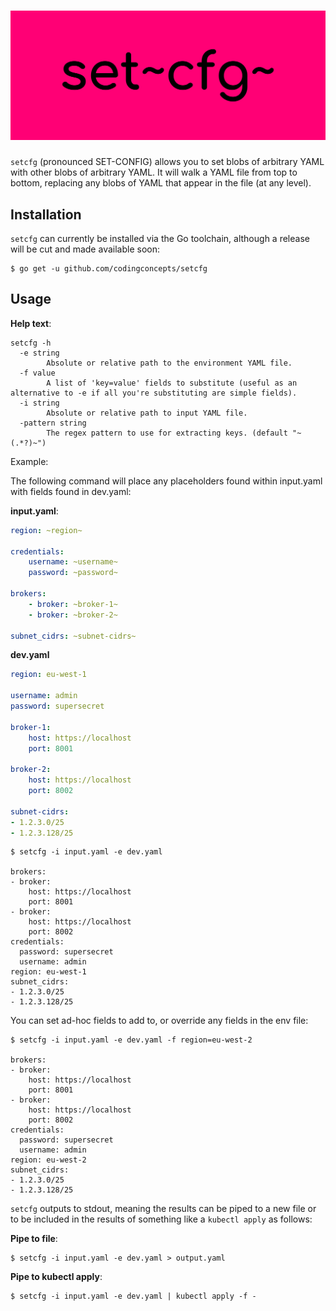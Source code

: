 # ![datagen logo](assets/cover.png)

`setcfg` (pronounced SET-CONFIG) allows you to set blobs of arbitrary YAML with other blobs of arbitrary YAML. It will walk a YAML file from top to bottom, replacing any blobs of YAML that appear in the file (at any level).

## Installation

`setcfg` can currently be installed via the Go toolchain, although a release will be cut and made available soon:

```
$ go get -u github.com/codingconcepts/setcfg
```

## Usage

**Help text**:
```
setcfg -h
  -e string
        Absolute or relative path to the environment YAML file.
  -f value
        A list of 'key=value' fields to substitute (useful as an alternative to -e if all you're substituting are simple fields).
  -i string
        Absolute or relative path to input YAML file.
  -pattern string
        The regex pattern to use for extracting keys. (default "~(.*?)~")
```

Example:

The following command will place any placeholders found within input.yaml with fields found in dev.yaml:

**input.yaml**:
``` yaml
region: ~region~

credentials:
    username: ~username~
    password: ~password~

brokers:
    - broker: ~broker-1~
    - broker: ~broker-2~

subnet_cidrs: ~subnet-cidrs~
```

**dev.yaml**
``` yaml
region: eu-west-1

username: admin
password: supersecret

broker-1:
    host: https://localhost
    port: 8001

broker-2:
    host: https://localhost
    port: 8002

subnet-cidrs:
- 1.2.3.0/25
- 1.2.3.128/25
```

```
$ setcfg -i input.yaml -e dev.yaml

brokers:
- broker:
    host: https://localhost
    port: 8001
- broker:
    host: https://localhost
    port: 8002
credentials:
  password: supersecret
  username: admin
region: eu-west-1
subnet_cidrs:
- 1.2.3.0/25
- 1.2.3.128/25
```

You can set ad-hoc fields to add to, or override any fields in the env file:
```
$ setcfg -i input.yaml -e dev.yaml -f region=eu-west-2

brokers:
- broker:
    host: https://localhost
    port: 8001
- broker:
    host: https://localhost
    port: 8002
credentials:
  password: supersecret
  username: admin
region: eu-west-2
subnet_cidrs:
- 1.2.3.0/25
- 1.2.3.128/25
```

`setcfg` outputs to stdout, meaning the results can be piped to a new file or to be included in the results of something like a `kubectl apply` as follows:

**Pipe to file**:
```
$ setcfg -i input.yaml -e dev.yaml > output.yaml
```

**Pipe to kubectl apply**:
```
$ setcfg -i input.yaml -e dev.yaml | kubectl apply -f -
```

